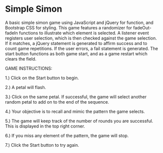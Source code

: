 # Simple Simon

A basic simple simon game using JavaScript and jQuery for function, and Bootstrap CSS for styling.
This game features a randomizer for fadeOut-fadeIn functions to illustrate which element is selected. A listener event registers user selection, which is then checked against the game selection. If it matches, a jQuery statement is generated to affirm success and to count game repetitions. If the user errors, a fail statement is generated. The start button functions as both game start, and as a game restart which clears the field.

GAME INSTRUCTIONS:

1.) Click on the Start button to begin.

2.) A petal will flash.

3.) Click on the same petal. If successful, the game will select another random petal to add on to the end of the sequence.

4.) Your objective is to recall and mimic the pattern the game selects.

5.) The game will keep track of the number of rounds you are successful. This is displayed in the top right corner.

6.) If you miss any element of the pattern, the game will stop.

7.) Click the Start button to try again.